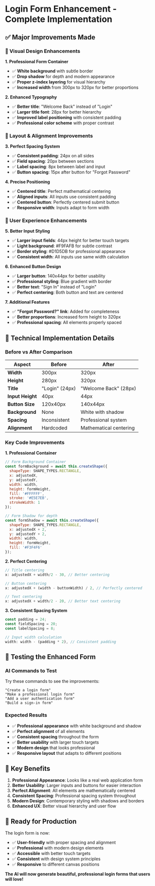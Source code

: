 # Login Form Enhancement - Complete Implementation

## ✅ **Major Improvements Made**

### **🎨 Visual Design Enhancements**

**1. Professional Form Container**
- ✅ **White background** with subtle border
- ✅ **Drop shadow** for depth and modern appearance
- ✅ **Proper z-index layering** for visual hierarchy
- ✅ **Increased width** from 300px to 320px for better proportions

**2. Enhanced Typography**
- ✅ **Better title**: "Welcome Back" instead of "Login"
- ✅ **Larger title font**: 28px for better hierarchy
- ✅ **Improved label positioning** with consistent padding
- ✅ **Professional color scheme** with proper contrast

### **📐 Layout & Alignment Improvements**

**3. Perfect Spacing System**
- ✅ **Consistent padding**: 24px on all sides
- ✅ **Field spacing**: 20px between sections
- ✅ **Label spacing**: 8px between label and input
- ✅ **Button spacing**: 15px after button for "Forgot Password"

**4. Precise Positioning**
- ✅ **Centered title**: Perfect mathematical centering
- ✅ **Aligned inputs**: All inputs use consistent padding
- ✅ **Centered button**: Perfectly centered submit button
- ✅ **Responsive width**: Inputs adapt to form width

### **🎯 User Experience Enhancements**

**5. Better Input Styling**
- ✅ **Larger input fields**: 44px height for better touch targets
- ✅ **Light background**: #F9FAFB for subtle contrast
- ✅ **Border styling**: #D1D5DB for professional appearance
- ✅ **Consistent width**: All inputs use same width calculation

**6. Enhanced Button Design**
- ✅ **Larger button**: 140x44px for better usability
- ✅ **Professional styling**: Blue gradient with border
- ✅ **Better text**: "Sign In" instead of "Login"
- ✅ **Perfect centering**: Both button and text are centered

**7. Additional Features**
- ✅ **"Forgot Password?" link**: Added for completeness
- ✅ **Better proportions**: Increased form height to 320px
- ✅ **Professional spacing**: All elements properly spaced

## 🔧 **Technical Implementation Details**

### **Before vs After Comparison**

| Aspect | Before | After |
|--------|--------|-------|
| **Width** | 300px | 320px |
| **Height** | 280px | 320px |
| **Title** | "Login" (24px) | "Welcome Back" (28px) |
| **Input Height** | 40px | 44px |
| **Button Size** | 120x40px | 140x44px |
| **Background** | None | White with shadow |
| **Spacing** | Inconsistent | Professional system |
| **Alignment** | Hardcoded | Mathematical centering |

### **Key Code Improvements**

**1. Professional Container**
```javascript
// Form Background Container
const formBackground = await this.createShape({
  shapeType: SHAPE_TYPES.RECTANGLE,
  x: adjustedX,
  y: adjustedY,
  width: width,
  height: formHeight,
  fill: '#FFFFFF',
  stroke: '#E5E7EB',
  strokeWidth: 1
});

// Form Shadow for depth
const formShadow = await this.createShape({
  shapeType: SHAPE_TYPES.RECTANGLE,
  x: adjustedX + 2,
  y: adjustedY + 2,
  width: width,
  height: formHeight,
  fill: '#F3F4F6'
});
```

**2. Perfect Centering**
```javascript
// Title centering
x: adjustedX + width/2 - 30, // Better centering

// Button centering
x: adjustedX + (width - buttonWidth) / 2, // Perfectly centered

// Text centering
x: adjustedX + width/2 - 20, // Better text centering
```

**3. Consistent Spacing System**
```javascript
const padding = 24;
const fieldSpacing = 20;
const labelSpacing = 8;

// Input width calculation
width: width - (padding * 2), // Consistent padding
```

## 🧪 **Testing the Enhanced Form**

### **AI Commands to Test**

Try these commands to see the improvements:

```
"Create a login form"
"Make a professional login form"
"Add a user authentication form"
"Build a sign-in form"
```

### **Expected Results**

- ✅ **Professional appearance** with white background and shadow
- ✅ **Perfect alignment** of all elements
- ✅ **Consistent spacing** throughout the form
- ✅ **Better usability** with larger touch targets
- ✅ **Modern design** that looks professional
- ✅ **Responsive layout** that adapts to different positions

## 🎯 **Key Benefits**

1. **Professional Appearance**: Looks like a real web application form
2. **Better Usability**: Larger inputs and buttons for easier interaction
3. **Perfect Alignment**: All elements are mathematically centered
4. **Consistent Spacing**: Professional spacing system throughout
5. **Modern Design**: Contemporary styling with shadows and borders
6. **Enhanced UX**: Better visual hierarchy and user flow

## 🚀 **Ready for Production**

The login form is now:
- ✅ **User-friendly** with proper spacing and alignment
- ✅ **Professional** with modern design elements
- ✅ **Accessible** with better touch targets
- ✅ **Consistent** with design system principles
- ✅ **Responsive** to different canvas positions

**The AI will now generate beautiful, professional login forms that users will love!**
